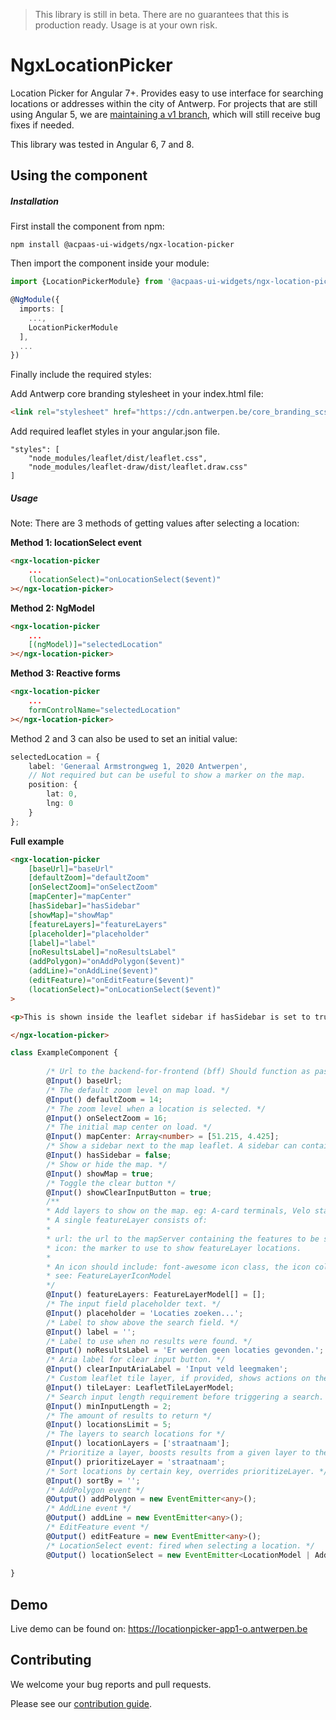 > This library is still in beta. There are no guarantees that this is production ready. Usage is at your own risk.

# NgxLocationPicker

Location Picker for Angular 7+. Provides easy to use interface for searching locations or addresses within the city of Antwerp. For projects that are still using Angular 5, we are [maintaining a v1 branch](https://github.com/digipolisantwerp/location-picker_widget_angular/tree/v1), which will still receive bug fixes if needed.

This library was tested in Angular 6, 7 and 8.

## Using the component

##### Installation

First install the component from npm:

`npm install @acpaas-ui-widgets/ngx-location-picker`

Then import the component inside your module:

```ts
import {LocationPickerModule} from '@acpaas-ui-widgets/ngx-location-picker';

@NgModule({
  imports: [
    ...,
    LocationPickerModule
  ],
  ...
})
```

Finally include the required styles:

Add Antwerp core branding stylesheet in your index.html file:

```html
<link rel="stylesheet" href="https://cdn.antwerpen.be/core_branding_scss/3.2.2/main.min.css">
```

Add required leaflet styles in your angular.json file.

```
"styles": [
    "node_modules/leaflet/dist/leaflet.css",
    "node_modules/leaflet-draw/dist/leaflet.draw.css"
]
```

##### Usage

Note: There are 3 methods of getting values after selecting a location:

**Method 1: locationSelect event**  
```html
<ngx-location-picker
    ...
    (locationSelect)="onLocationSelect($event)"
></ngx-location-picker>
```

**Method 2: NgModel**
```html
<ngx-location-picker
    ...
    [(ngModel)]="selectedLocation"
></ngx-location-picker>
```

**Method 3: Reactive forms**
```html
<ngx-location-picker
    ...
    formControlName="selectedLocation"
></ngx-location-picker>
```

Method 2 and 3 can also be used to set an initial value:

```ts
selectedLocation = {
    label: 'Generaal Armstrongweg 1, 2020 Antwerpen',
    // Not required but can be useful to show a marker on the map.
    position: {
        lat: 0,
        lng: 0
    }
};
```

**Full example**
```html
<ngx-location-picker
    [baseUrl]="baseUrl"
    [defaultZoom]="defaultZoom"
    [onSelectZoom]="onSelectZoom"
    [mapCenter]="mapCenter"
    [hasSidebar]="hasSidebar"
    [showMap]="showMap"
    [featureLayers]="featureLayers"
    [placeholder]="placeholder"
    [label]="label"
    [noResultsLabel]="noResultsLabel"
    (addPolygon)="onAddPolygon($event)"
    (addLine)="onAddLine($event)"
    (editFeature)="onEditFeature($event)"
    (locationSelect)="onLocationSelect($event)"
>

<p>This is shown inside the leaflet sidebar if hasSidebar is set to true.</p>

</ngx-location-picker>
```

```ts
class ExampleComponent {
    
        /* Url to the backend-for-frontend (bff) Should function as pass through to the Location Picker API. */
        @Input() baseUrl;
        /* The default zoom level on map load. */
        @Input() defaultZoom = 14;
        /* The zoom level when a location is selected. */
        @Input() onSelectZoom = 16;
        /* The initial map center on load. */
        @Input() mapCenter: Array<number> = [51.215, 4.425];
        /* Show a sidebar next to the map leaflet. A sidebar can contain any additional info you like. */
        @Input() hasSidebar = false;
        /* Show or hide the map. */
        @Input() showMap = true;
        /* Toggle the clear button */
        @Input() showClearInputButton = true;
        /**
        * Add layers to show on the map. eg: A-card terminals, Velo stations, ...
        * A single featureLayer consists of:
        *
        * url: the url to the mapServer containing the features to be shown on the map.
        * icon: the marker to use to show featureLayer locations.
        *
        * An icon should include: font-awesome icon class, the icon color (default: #0064B) and the icon size (default: 40px)
        * see: FeatureLayerIconModel
        */
        @Input() featureLayers: FeatureLayerModel[] = [];
        /* The input field placeholder text. */
        @Input() placeholder = 'Locaties zoeken...';
        /* Label to show above the search field. */
        @Input() label = '';
        /* Label to use when no results were found. */
        @Input() noResultsLabel = 'Er werden geen locaties gevonden.';
        /* Aria label for clear input button. */
        @Input() clearInputAriaLabel = 'Input veld leegmaken';
        /* Custom leaflet tile layer, if provided, shows actions on the leaflet to toggle between default and custom tile layer. */
        @Input() tileLayer: LeafletTileLayerModel;
        /* Search input length requirement before triggering a search. */
        @Input() minInputLength = 2;
        /* The amount of results to return */
        @Input() locationsLimit = 5;
        /* The layers to search locations for */
        @Input() locationLayers = ['straatnaam'];
        /* Prioritize a layer, boosts results from a given layer to the top of the found locations. */
        @Input() prioritizeLayer = 'straatnaam';
        /* Sort locations by certain key, overrides prioritizeLayer. */
        @Input() sortBy = '';
        /* AddPolygon event */
        @Output() addPolygon = new EventEmitter<any>();
        /* AddLine event */
        @Output() addLine = new EventEmitter<any>();
        /* EditFeature event */
        @Output() editFeature = new EventEmitter<any>();
        /* LocationSelect event: fired when selecting a location. */
        @Output() locationSelect = new EventEmitter<LocationModel | AddressModel | CoordinateModel>();
 
}
```

## Demo

Live demo can be found on:
https://locationpicker-app1-o.antwerpen.be

## Contributing

We welcome your bug reports and pull requests.

Please see our [contribution guide](CONTRIBUTING.md).
